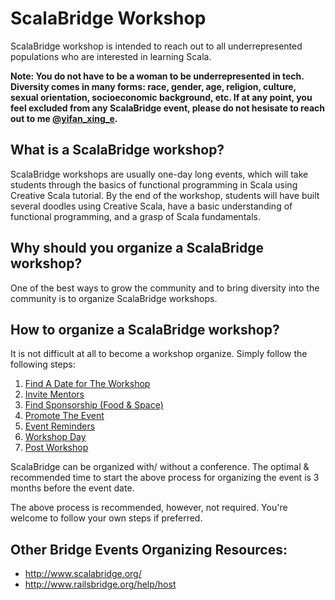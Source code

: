 # ScalaBridge Workshop

ScalaBridge workshop is intended to reach out to all underrepresented populations who are interested in learning Scala.

**Note: You do not have to be a woman to be underrepresented in tech. Diversity comes in many forms: race, gender, age, religion, culture, sexual orientation, socioeconomic background, etc. If at any point, you feel excluded from any ScalaBridge event, please do not hesisate to reach out to me [@yifan_xing_e](https://twitter.com/yifan_xing_e).**


## What is a ScalaBridge workshop?
ScalaBridge workshops are usually one-day long events, which will take students through the basics of functional programming in Scala using Creative Scala tutorial. By the end of the workshop, students will have built several doodles using Creative Scala, have a basic understanding of functional programming, and a grasp of Scala fundamentals.


## Why should you organize a ScalaBridge workshop?
One of the best ways to grow the community and to bring diversity into the community is to organize ScalaBridge workshops. 


## How to organize a ScalaBridge workshop?
It is not difficult at all to become a workshop organize. Simply follow the following steps:

1. [ Find A Date for The Workshop ](/organize-a-workshop/find-date.md)
2. [ Invite Mentors ](/organize-a-workshop/invite-mentors.md)
3. [ Find Sponsorship (Food & Space) ](/organize-a-workshop/sponsorship.md)
4. [ Promote The Event ](/organize-a-workshop/promote-workshop.md)
5. [ Event Reminders ](/organize-a-workshop/students)
6. [ Workshop Day ](/organize-a-workshop/workshop-day.md)
7. [ Post Workshop ](/organize-a-workshop/postworkshop.md)



ScalaBridge can be organized with/ without a conference. The optimal & recommended time to start the above process for organizing the event is 3 months before the event date.

The above process is recommended, however, not required. You're welcome to follow your own steps if preferred.

## Other Bridge Events Organizing Resources:
- http://www.scalabridge.org/
- http://www.railsbridge.org/help/host
